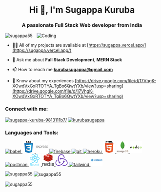 <h1 align="center">Hi 👋, I'm Sugappa Kuruba</h1>
<h3 align="center">A passionate Full Stack Web developer from India</h3>
<img src="https://cdn.dribbble.com/users/1162077/screenshots/3848914/programmer.gif"  align="right" alt="Coding" width="400"/>


<p align="left"> <img src="https://komarev.com/ghpvc/?username=sugappa55&label=Profile%20views&color=0e75b6&style=flat" alt="sugappa55" /> </p>

- 👨‍💻 All of my projects are available at [https://sugappa.vercel.app/](https://sugappa.vercel.app/)

- 💬 Ask me about **Full Stack Development, MERN Stack**

- 📫 How to reach me **kurubasugappa@gmail.com**

- 📄 Know about my experiences [https://drive.google.com/file/d/17VhgK-XOwdVxGxRTOTYA_TgBo6QwtYXb/view?usp=sharing](https://drive.google.com/file/d/17VhgK-XOwdVxGxRTOTYA_TgBo6QwtYXb/view?usp=sharing)

<h3 align="left">Connect with me:</h3>
<p align="left">
<a href="https://linkedin.com/in/sugappa-kuruba-9813111b7/" target="blank"><img align="center" src="https://raw.githubusercontent.com/rahuldkjain/github-profile-readme-generator/master/src/images/icons/Social/linked-in-alt.svg" alt="sugappa-kuruba-9813111b7/" height="30" width="40" /></a>
<a href="https://www.leetcode.com/kurubasugappa" target="blank"><img align="center" src="https://raw.githubusercontent.com/rahuldkjain/github-profile-readme-generator/master/src/images/icons/Social/leet-code.svg" alt="kurubasugappa" height="30" width="40" /></a>
</p>

<h3 align="left">Languages and Tools:</h3>
<p align="left"> <a href="https://babeljs.io/" target="_blank" rel="noreferrer"> <img src="https://www.vectorlogo.zone/logos/babeljs/babeljs-icon.svg" alt="babel" width="40" height="40"/> </a> <a href="https://www.w3schools.com/css/" target="_blank" rel="noreferrer"> <img src="https://raw.githubusercontent.com/devicons/devicon/master/icons/css3/css3-original-wordmark.svg" alt="css3" width="40" height="40"/> </a> <a href="https://expressjs.com" target="_blank" rel="noreferrer"> <img src="https://raw.githubusercontent.com/devicons/devicon/master/icons/express/express-original-wordmark.svg" alt="express" width="40" height="40"/> </a> <a href="https://firebase.google.com/" target="_blank" rel="noreferrer"> <img src="https://www.vectorlogo.zone/logos/firebase/firebase-icon.svg" alt="firebase" width="40" height="40"/> </a> <a href="https://git-scm.com/" target="_blank" rel="noreferrer"> <img src="https://www.vectorlogo.zone/logos/git-scm/git-scm-icon.svg" alt="git" width="40" height="40"/> </a> <a href="https://heroku.com" target="_blank" rel="noreferrer"> <img src="https://www.vectorlogo.zone/logos/heroku/heroku-icon.svg" alt="heroku" width="40" height="40"/> </a> <a href="https://www.w3.org/html/" target="_blank" rel="noreferrer"> <img src="https://raw.githubusercontent.com/devicons/devicon/master/icons/html5/html5-original-wordmark.svg" alt="html5" width="40" height="40"/> </a> <a href="https://www.mongodb.com/" target="_blank" rel="noreferrer"> <img src="https://raw.githubusercontent.com/devicons/devicon/master/icons/mongodb/mongodb-original-wordmark.svg" alt="mongodb" width="40" height="40"/> </a> <a href="https://nodejs.org" target="_blank" rel="noreferrer"> <img src="https://raw.githubusercontent.com/devicons/devicon/master/icons/nodejs/nodejs-original-wordmark.svg" alt="nodejs" width="40" height="40"/> </a> <a href="https://postman.com" target="_blank" rel="noreferrer"> <img src="https://www.vectorlogo.zone/logos/getpostman/getpostman-icon.svg" alt="postman" width="40" height="40"/> </a> <a href="https://reactjs.org/" target="_blank" rel="noreferrer"> <img src="https://raw.githubusercontent.com/devicons/devicon/master/icons/react/react-original-wordmark.svg" alt="react" width="40" height="40"/> </a> <a href="https://redis.io" target="_blank" rel="noreferrer"> <img src="https://raw.githubusercontent.com/devicons/devicon/master/icons/redis/redis-original-wordmark.svg" alt="redis" width="40" height="40"/> </a> <a href="https://redux.js.org" target="_blank" rel="noreferrer"> <img src="https://raw.githubusercontent.com/devicons/devicon/master/icons/redux/redux-original.svg" alt="redux" width="40" height="40"/> </a> <a href="https://tailwindcss.com/" target="_blank" rel="noreferrer"> <img src="https://www.vectorlogo.zone/logos/tailwindcss/tailwindcss-icon.svg" alt="tailwind" width="40" height="40"/> </a> <a href="https://webpack.js.org" target="_blank" rel="noreferrer"> <img src="https://raw.githubusercontent.com/devicons/devicon/d00d0969292a6569d45b06d3f350f463a0107b0d/icons/webpack/webpack-original-wordmark.svg" alt="webpack" width="40" height="40"/> </a> </p>

<p><img align="left" src="https://github-readme-stats.vercel.app/api/top-langs?username=sugappa55&show_icons=true&locale=en&layout=compact" alt="sugappa55" /></p>

<p>&nbsp;<img align="center" src="https://github-readme-stats.vercel.app/api?username=sugappa55&show_icons=true&locale=en" alt="sugappa55" /></p>

<p><img align="center" src="https://github-readme-streak-stats.herokuapp.com/?user=sugappa55&" alt="sugappa55" /></p>
